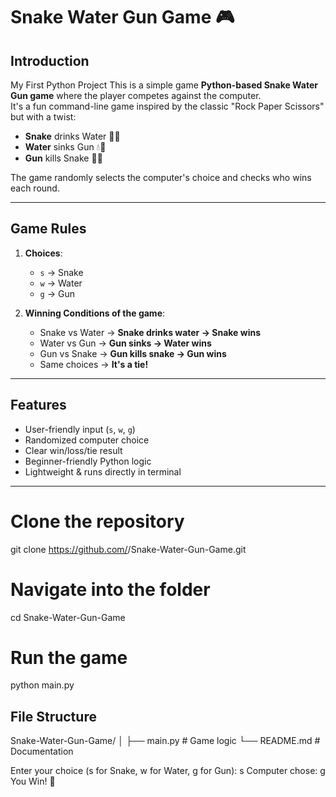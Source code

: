 # Snake Water Gun Game 🎮

## Introduction
My First Python Project
This is a simple game  **Python-based Snake Water Gun game** where the player competes against the computer.  
It's a fun command-line game inspired by the classic "Rock Paper Scissors" but with a twist:  
- **Snake** drinks Water 🐍💧  
- **Water** sinks Gun 💧🔫  
- **Gun** kills Snake 🔫🐍  

The game randomly selects the computer's choice and checks who wins each round.

---

## Game Rules
1. **Choices**:  
   - `s` → Snake  
   - `w` → Water  
   - `g` → Gun  

2. **Winning Conditions of the game**:  
   - Snake vs Water → **Snake drinks water → Snake wins**  
   - Water vs Gun → **Gun sinks → Water wins**  
   - Gun vs Snake → **Gun kills snake → Gun wins**  
   - Same choices → **It's a tie!**  

---

## Features
- User-friendly input (`s`, `w`, `g`)  
- Randomized computer choice  
- Clear win/loss/tie result  
- Beginner-friendly Python logic  
- Lightweight & runs directly in terminal  

---
# Clone the repository
git clone https://github.com/<your-username>/Snake-Water-Gun-Game.git

# Navigate into the folder
cd Snake-Water-Gun-Game

# Run the game
python main.py


## File Structure
Snake-Water-Gun-Game/
│
├── main.py      # Game logic
└── README.md    # Documentation


Enter your choice (s for Snake, w for Water, g for Gun): s
Computer chose: g
You Win! 🎉

